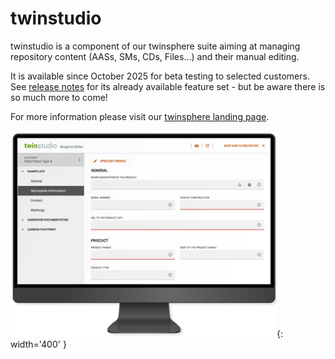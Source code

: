 # twinstudio

twinstudio is a component of our twinsphere suite aiming at managing repository content (AASs, SMs, CDs, Files...) and their manual editing.

It is available since October 2025 for beta testing to selected customers.
See [release notes](studio-release-notes.md) for its already available feature set - but be aware there is so much more to come!

For more information please visit our [twinsphere landing page](https://www.conplement.de/en/twinsphere).

![twinstudio Blueprint Editor](img/twinstudio-blueprint-editor.png){: width='400' }

